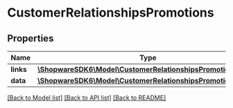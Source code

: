 # CustomerRelationshipsPromotions

## Properties
Name | Type | Description | Notes
------------ | ------------- | ------------- | -------------
**links** | [**\ShopwareSDK6\Model\CustomerRelationshipsPromotionsLinks**](CustomerRelationshipsPromotionsLinks.md) |  | [optional] 
**data** | [**\ShopwareSDK6\Model\CustomerRelationshipsPromotionsData[]**](CustomerRelationshipsPromotionsData.md) |  | [optional] 

[[Back to Model list]](../../README.md#documentation-for-models) [[Back to API list]](../../README.md#documentation-for-api-endpoints) [[Back to README]](../../README.md)

